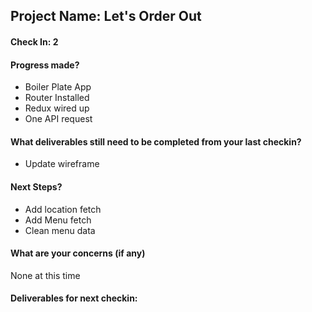 ## Project Name: Let's Order Out

#### Check In: 2

#### Progress made?
* Boiler Plate App
* Router Installed 
* Redux wired up
* One API request

#### What deliverables still need to be completed from your last checkin?
* Update wireframe

#### Next Steps?
* Add location fetch
* Add Menu fetch
* Clean menu data


#### What are your concerns (if any)
None at this time

#### Deliverables for next checkin: